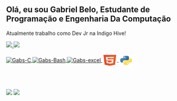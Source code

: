 ## Olá, eu sou Gabriel Belo, Estudante de Programação e Engenharia Da Computação
Atualmente trabalho como Dev Jr na Indigo Hive!
</br>
<div align="left">
  <a href="https://github.com/gabriel0w">
  <img height="180em" src="https://github-readme-stats.vercel.app/api?username=gabriel0w&show_icons=true&theme=dark&include_all_commits=true&count_private=true"/>
  <img height="180em" src="https://github-readme-stats.vercel.app/api/top-langs/?username=gabriel0w&layout=compact&langs_count=8&theme=dark"/>
</div>
<div style="display: inline_block"><br>
  <img align="center" alt="Gabs-C" height="30" width="40" src="https://cdn.jsdelivr.net/gh/devicons/devicon/icons/c/c-original.svg">
  <img align="center" alt="Gabs-Bash" height="30" width="40" src="https://cdn.jsdelivr.net/gh/devicons/devicon/icons/bash/bash-plain.svg">
  <img align="center" alt="Gabs-excel" height="30" width="40" src="https://img.icons8.com/color/344/microsoft-excel-2019--v1.png">
  <img align="center" alt="Rafa-HTML" height="30" width="40" src="https://raw.githubusercontent.com/devicons/devicon/master/icons/html5/html5-original.svg">
  <img align="center" alt="Gabs-Python" height="30" width="40" src="https://raw.githubusercontent.com/devicons/devicon/master/icons/python/python-original.svg">

</div>
  
  ##
  </br>
  </br>
  
<div> 
  <a href = "mailto:gabrielo.dzn@gmail.com"><img src="https://img.shields.io/badge/-Gmail-%23333?style=for-the-badge&logo=gmail&logoColor=white" target="_blank"></a>
  <a href="https://www.linkedin.com/in/gabriel-b-218975121/" target="_blank"><img src="https://img.shields.io/badge/-LinkedIn-%230077B5?style=for-the-badge&logo=linkedin&logoColor=white" target="_blank"></a> </br> 
</div>
